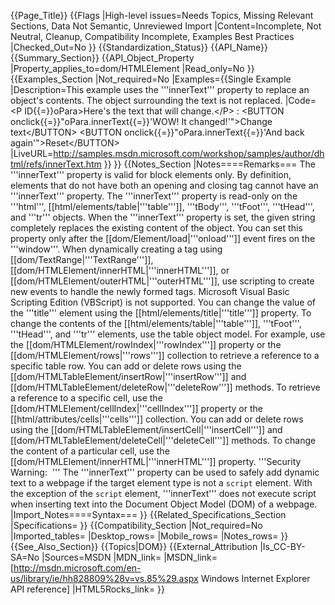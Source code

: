 {{Page_Title}}
{{Flags
|High-level issues=Needs Topics, Missing Relevant Sections, Data Not Semantic, Unreviewed Import
|Content=Incomplete, Not Neutral, Cleanup, Compatibility Incomplete, Examples Best Practices
|Checked_Out=No
}}
{{Standardization_Status}}
{{API_Name}}
{{Summary_Section}}
{{API_Object_Property
|Property_applies_to=dom/HTMLElement
|Read_only=No
}}
{{Examples_Section
|Not_required=No
|Examples={{Single Example
|Description=This example uses the '''innerText''' property to replace an object's contents. The object surrounding the text is not replaced.
|Code=&lt;P ID{{=}}oPara&gt;Here's the text that will change.&lt;/P&gt;
:
&lt;BUTTON onclick{{=}}"oPara.innerText{{=}}'WOW! It changed!'"&gt;Change text&lt;/BUTTON&gt;
&lt;BUTTON onclick{{=}}"oPara.innerText{{=}}'And back again'"&gt;Reset&lt;/BUTTON&gt;
|LiveURL=http://samples.msdn.microsoft.com/workshop/samples/author/dhtml/refs/innerText.htm
}}
}}
{{Notes_Section
|Notes====Remarks===
The '''innerText''' property is valid for block elements only. By definition, elements that do not have both an opening and closing tag cannot have an '''innerText''' property.
The '''innerText''' property is read-only on the '''html''', [[html/elements/table|'''table''']], '''tBody''', '''tFoot''', '''tHead''', and '''tr''' objects.
When the '''innerText''' property is set, the given string completely replaces the existing content of the object.
You can set this property only after the [[dom/Element/load|'''onload''']] event fires on the '''window'''. When dynamically creating a tag using [[dom/TextRange|'''TextRange''']], [[dom/HTMLElement/innerHTML|'''innerHTML''']], or [[dom/HTMLElement/outerHTML|'''outerHTML''']], use scripting to create new events to handle the newly formed tags. Microsoft Visual Basic Scripting Edition (VBScript) is not supported.
You can change the value of the '''title''' element using the [[html/elements/title|'''title''']] property.
To change the contents of the [[html/elements/table|'''table''']], '''tFoot''', '''tHead''', and '''tr''' elements, use the table object model. For example, use the [[dom/HTMLElement/rowIndex|'''rowIndex''']] property or the [[dom/HTMLElement/rows|'''rows''']] collection to retrieve a reference to a specific table row. You can add or delete rows using the [[dom/HTMLTableElement/insertRow|'''insertRow''']] and [[dom/HTMLTableElement/deleteRow|'''deleteRow''']] methods. To retrieve a reference to a specific cell, use the [[dom/HTMLElement/cellIndex|'''cellIndex''']] property or the [[html/attributes/cells|'''cells''']] collection. You can add or delete rows using the [[dom/HTMLTableElement/insertCell|'''insertCell''']] and [[dom/HTMLTableElement/deleteCell|'''deleteCell''']] methods. To change the content of a particular cell, use the [[dom/HTMLElement/innerHTML|'''innerHTML''']] property.
'''Security Warning:  ''' The '''innerText''' property can be used to safely add dynamic text to a webpage if the target element type is not a <code>script</code> element. With the exception of the <code>script</code> element, '''innerText''' does not execute script when inserting text into the Document Object Model (DOM) of a webpage.
|Import_Notes====Syntax===
}}
{{Related_Specifications_Section
|Specifications=
}}
{{Compatibility_Section
|Not_required=No
|Imported_tables=
|Desktop_rows=
|Mobile_rows=
|Notes_rows=
}}
{{See_Also_Section}}
{{Topics|DOM}}
{{External_Attribution
|Is_CC-BY-SA=No
|Sources=MSDN
|MDN_link=
|MSDN_link=[http://msdn.microsoft.com/en-us/library/ie/hh828809%28v=vs.85%29.aspx Windows Internet Explorer API reference]
|HTML5Rocks_link=
}}